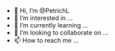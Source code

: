 - 👋 Hi, I’m @PetrichL
- 👀 I’m interested in ...
- 🌱 I’m currently learning ...
- 💞️ I’m looking to collaborate on ...
- 📫 How to reach me ...

<!---
PetrichL/PetrichL is a ✨ special ✨ repository because its `README.md` (this file) appears on your GitHub profile.
You can click the Preview link to take a look at your changes.
--->
